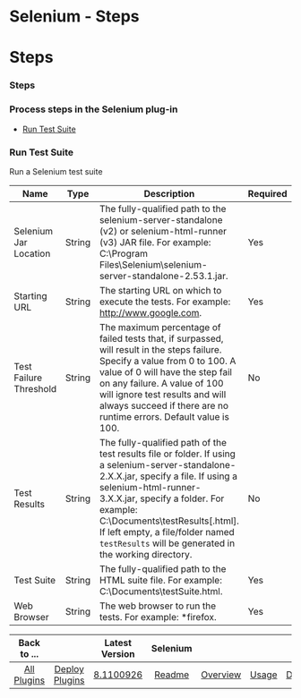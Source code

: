 
Selenium - Steps
================

# Steps


### Steps




### Process steps in the Selenium plug-in

* [Run Test Suite](#run_test_suite)


### Run Test Suite

Run a Selenium test suite


| Name | Type | Description                                                                                                          | Required |
| ---- | ---- | -------------------------------------------------------------------------------------------------------------------- | -------- |
| Selenium Jar Location | String | The fully-qualified path to the selenium-server-standalone (v2) or selenium-html-runner (v3) JAR file. For example: C:\Program Files\Selenium\selenium-server-standalone-2.53.1.jar. | Yes |
| Starting URL | String | The starting URL on which to execute the tests. For example: http://www.google.com. | Yes |
| Test Failure Threshold | String | The maximum percentage of failed tests that, if surpassed, will result in the steps failure. Specify a value from 0 to 100. A value of 0 will have the step fail on any failure. A value of 100 will ignore test results and will always succeed if there are no runtime errors. Default value is 100. | No |
| Test Results | String | The fully-qualified path of the test results file or folder. If using a selenium-server-standalone-2.X.X.jar, specify a file. If using a selenium-html-runner-3.X.X.jar, specify a folder. For example: C:\Documents\testResults[.html]. If left empty, a file/folder named `testResults` will be generated in the working directory. | No |
| Test Suite | String | The fully-qualified path to the HTML suite file. For example: C:\Documents\testSuite.html. | Yes |
| Web Browser | String | The web browser to run the tests. For example: \*firefox. | Yes |



|Back to ...||Latest Version|Selenium ||||
| :---: | :---: | :---: | :---: | :---: | :---: | :---: |
|[All Plugins](../../index.md)|[Deploy Plugins](../README.md)|[8.1100926](https://raw.githubusercontent.com/UrbanCode/IBM-UCD-PLUGINS/main/files/Selenium/Selenium-8.1100926.zip)|[Readme](README.md)|[Overview](overview.md)|[Usage](usage.md)|[Downloads](downloads.md)|
